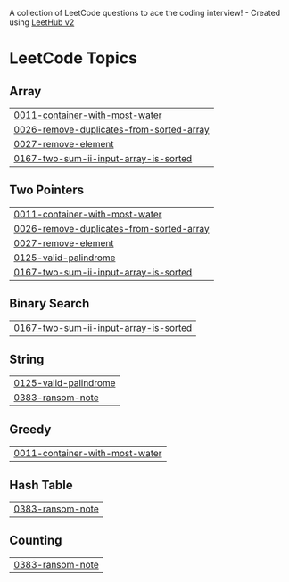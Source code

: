 A collection of LeetCode questions to ace the coding interview! - Created using [LeetHub v2](https://github.com/arunbhardwaj/LeetHub-2.0)
<!---LeetCode Topics Start-->
# LeetCode Topics
## Array
|  |
| ------- |
| [0011-container-with-most-water](https://github.com/Heiness/LeetCode/tree/master/0011-container-with-most-water) |
| [0026-remove-duplicates-from-sorted-array](https://github.com/Heiness/LeetCode/tree/master/0026-remove-duplicates-from-sorted-array) |
| [0027-remove-element](https://github.com/Heiness/LeetCode/tree/master/0027-remove-element) |
| [0167-two-sum-ii-input-array-is-sorted](https://github.com/Heiness/LeetCode/tree/master/0167-two-sum-ii-input-array-is-sorted) |
## Two Pointers
|  |
| ------- |
| [0011-container-with-most-water](https://github.com/Heiness/LeetCode/tree/master/0011-container-with-most-water) |
| [0026-remove-duplicates-from-sorted-array](https://github.com/Heiness/LeetCode/tree/master/0026-remove-duplicates-from-sorted-array) |
| [0027-remove-element](https://github.com/Heiness/LeetCode/tree/master/0027-remove-element) |
| [0125-valid-palindrome](https://github.com/Heiness/LeetCode/tree/master/0125-valid-palindrome) |
| [0167-two-sum-ii-input-array-is-sorted](https://github.com/Heiness/LeetCode/tree/master/0167-two-sum-ii-input-array-is-sorted) |
## Binary Search
|  |
| ------- |
| [0167-two-sum-ii-input-array-is-sorted](https://github.com/Heiness/LeetCode/tree/master/0167-two-sum-ii-input-array-is-sorted) |
## String
|  |
| ------- |
| [0125-valid-palindrome](https://github.com/Heiness/LeetCode/tree/master/0125-valid-palindrome) |
| [0383-ransom-note](https://github.com/Heiness/LeetCode/tree/master/0383-ransom-note) |
## Greedy
|  |
| ------- |
| [0011-container-with-most-water](https://github.com/Heiness/LeetCode/tree/master/0011-container-with-most-water) |
## Hash Table
|  |
| ------- |
| [0383-ransom-note](https://github.com/Heiness/LeetCode/tree/master/0383-ransom-note) |
## Counting
|  |
| ------- |
| [0383-ransom-note](https://github.com/Heiness/LeetCode/tree/master/0383-ransom-note) |
<!---LeetCode Topics End-->